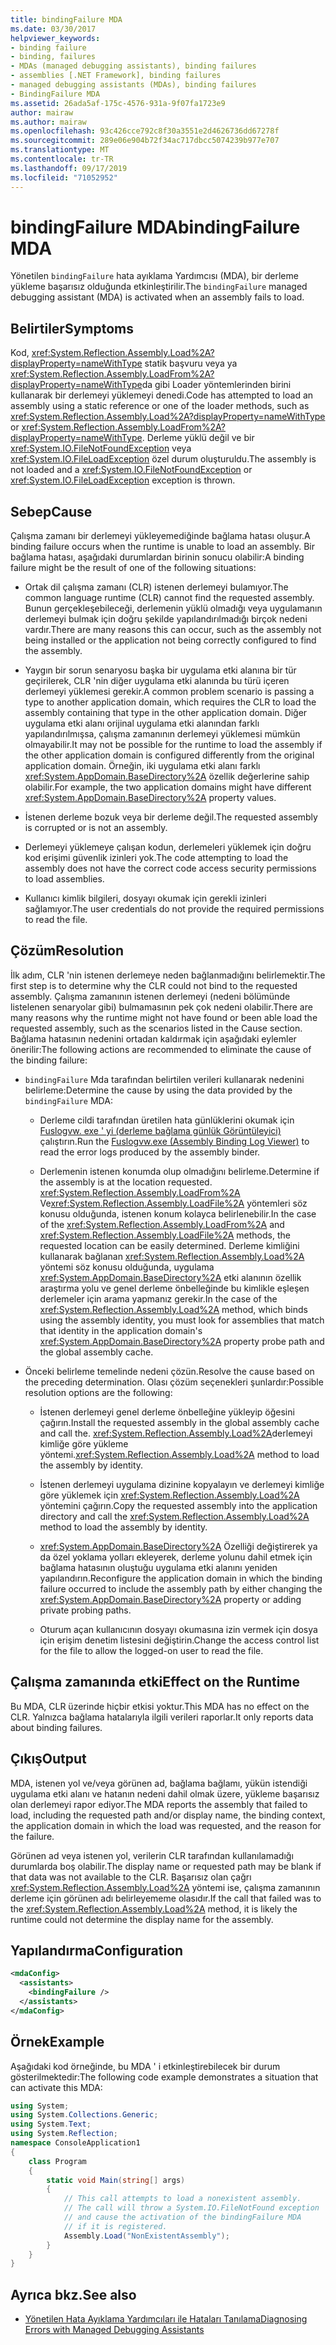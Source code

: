 ```yaml
---
title: bindingFailure MDA
ms.date: 03/30/2017
helpviewer_keywords:
- binding failure
- binding, failures
- MDAs (managed debugging assistants), binding failures
- assemblies [.NET Framework], binding failures
- managed debugging assistants (MDAs), binding failures
- BindingFailure MDA
ms.assetid: 26ada5af-175c-4576-931a-9f07fa1723e9
author: mairaw
ms.author: mairaw
ms.openlocfilehash: 93c426cce792c8f30a3551e2d4626736dd67278f
ms.sourcegitcommit: 289e06e904b72f34ac717dbcc5074239b977e707
ms.translationtype: MT
ms.contentlocale: tr-TR
ms.lasthandoff: 09/17/2019
ms.locfileid: "71052952"
---
```

# <a name="bindingfailure-mda"></a><span data-ttu-id="df472-102">bindingFailure MDA</span><span class="sxs-lookup"><span data-stu-id="df472-102">bindingFailure MDA</span></span>

<span data-ttu-id="df472-103">Yönetilen `bindingFailure` hata ayıklama Yardımcısı (MDA), bir derleme yükleme başarısız olduğunda etkinleştirilir.</span><span class="sxs-lookup"><span data-stu-id="df472-103">The `bindingFailure` managed debugging assistant (MDA) is activated when an assembly fails to load.</span></span>

## <a name="symptoms"></a><span data-ttu-id="df472-104">Belirtiler</span><span class="sxs-lookup"><span data-stu-id="df472-104">Symptoms</span></span>

<span data-ttu-id="df472-105">Kod, <xref:System.Reflection.Assembly.Load%2A?displayProperty=nameWithType> statik başvuru veya ya <xref:System.Reflection.Assembly.LoadFrom%2A?displayProperty=nameWithType>da gibi Loader yöntemlerinden birini kullanarak bir derlemeyi yüklemeyi denedi.</span><span class="sxs-lookup"><span data-stu-id="df472-105">Code has attempted to load an assembly using a static reference or one of the loader methods, such as <xref:System.Reflection.Assembly.Load%2A?displayProperty=nameWithType> or <xref:System.Reflection.Assembly.LoadFrom%2A?displayProperty=nameWithType>.</span></span> <span data-ttu-id="df472-106">Derleme yüklü değil ve bir <xref:System.IO.FileNotFoundException> veya <xref:System.IO.FileLoadException> özel durum oluşturuldu.</span><span class="sxs-lookup"><span data-stu-id="df472-106">The assembly is not loaded and a <xref:System.IO.FileNotFoundException> or <xref:System.IO.FileLoadException> exception is thrown.</span></span>

## <a name="cause"></a><span data-ttu-id="df472-107">Sebep</span><span class="sxs-lookup"><span data-stu-id="df472-107">Cause</span></span>

<span data-ttu-id="df472-108">Çalışma zamanı bir derlemeyi yükleyemediğinde bağlama hatası oluşur.</span><span class="sxs-lookup"><span data-stu-id="df472-108">A binding failure occurs when the runtime is unable to load an assembly.</span></span> <span data-ttu-id="df472-109">Bir bağlama hatası, aşağıdaki durumlardan birinin sonucu olabilir:</span><span class="sxs-lookup"><span data-stu-id="df472-109">A binding failure might be the result of one of the following situations:</span></span>

- <span data-ttu-id="df472-110">Ortak dil çalışma zamanı (CLR) istenen derlemeyi bulamıyor.</span><span class="sxs-lookup"><span data-stu-id="df472-110">The common language runtime (CLR) cannot find the requested assembly.</span></span> <span data-ttu-id="df472-111">Bunun gerçekleşebileceği, derlemenin yüklü olmadığı veya uygulamanın derlemeyi bulmak için doğru şekilde yapılandırılmadığı birçok nedeni vardır.</span><span class="sxs-lookup"><span data-stu-id="df472-111">There are many reasons this can occur, such as the assembly not being installed or the application not being correctly configured to find the assembly.</span></span>

- <span data-ttu-id="df472-112">Yaygın bir sorun senaryosu başka bir uygulama etki alanına bir tür geçirilerek, CLR 'nin diğer uygulama etki alanında bu türü içeren derlemeyi yüklemesi gerekir.</span><span class="sxs-lookup"><span data-stu-id="df472-112">A common problem scenario is passing a type to another application domain, which requires the CLR to load the assembly containing that type in the other application domain.</span></span> <span data-ttu-id="df472-113">Diğer uygulama etki alanı orijinal uygulama etki alanından farklı yapılandırılmışsa, çalışma zamanının derlemeyi yüklemesi mümkün olmayabilir.</span><span class="sxs-lookup"><span data-stu-id="df472-113">It may not be possible for the runtime to load the assembly if the other application domain is configured differently from the original application domain.</span></span> <span data-ttu-id="df472-114">Örneğin, iki uygulama etki alanı farklı <xref:System.AppDomain.BaseDirectory%2A> özellik değerlerine sahip olabilir.</span><span class="sxs-lookup"><span data-stu-id="df472-114">For example, the two application domains might have different <xref:System.AppDomain.BaseDirectory%2A> property values.</span></span>

- <span data-ttu-id="df472-115">İstenen derleme bozuk veya bir derleme değil.</span><span class="sxs-lookup"><span data-stu-id="df472-115">The requested assembly is corrupted or is not an assembly.</span></span>

- <span data-ttu-id="df472-116">Derlemeyi yüklemeye çalışan kodun, derlemeleri yüklemek için doğru kod erişimi güvenlik izinleri yok.</span><span class="sxs-lookup"><span data-stu-id="df472-116">The code attempting to load the assembly does not have the correct code access security permissions to load assemblies.</span></span>

- <span data-ttu-id="df472-117">Kullanıcı kimlik bilgileri, dosyayı okumak için gerekli izinleri sağlamıyor.</span><span class="sxs-lookup"><span data-stu-id="df472-117">The user credentials do not provide the required permissions to read the file.</span></span>

## <a name="resolution"></a><span data-ttu-id="df472-118">Çözüm</span><span class="sxs-lookup"><span data-stu-id="df472-118">Resolution</span></span>

<span data-ttu-id="df472-119">İlk adım, CLR 'nin istenen derlemeye neden bağlanmadığını belirlemektir.</span><span class="sxs-lookup"><span data-stu-id="df472-119">The first step is to determine why the CLR could not bind to the requested assembly.</span></span> <span data-ttu-id="df472-120">Çalışma zamanının istenen derlemeyi (nedeni bölümünde listelenen senaryolar gibi) bulmamasının pek çok nedeni olabilir.</span><span class="sxs-lookup"><span data-stu-id="df472-120">There are many reasons why the runtime might not have found or been able load the requested assembly, such as the scenarios listed in the Cause section.</span></span> <span data-ttu-id="df472-121">Bağlama hatasının nedenini ortadan kaldırmak için aşağıdaki eylemler önerilir:</span><span class="sxs-lookup"><span data-stu-id="df472-121">The following actions are recommended to eliminate the cause of the binding failure:</span></span>

- <span data-ttu-id="df472-122">`bindingFailure` Mda tarafından belirtilen verileri kullanarak nedenini belirleme:</span><span class="sxs-lookup"><span data-stu-id="df472-122">Determine the cause by using the data provided by the `bindingFailure` MDA:</span></span>

  - <span data-ttu-id="df472-123">Derleme cildi tarafından üretilen hata günlüklerini okumak için [Fuslogvw. exe ' yi (derleme bağlama günlük Görüntüleyici)](../tools/fuslogvw-exe-assembly-binding-log-viewer.md) çalıştırın.</span><span class="sxs-lookup"><span data-stu-id="df472-123">Run the [Fuslogvw.exe (Assembly Binding Log Viewer)](../tools/fuslogvw-exe-assembly-binding-log-viewer.md) to read the error logs produced by the assembly binder.</span></span>

  - <span data-ttu-id="df472-124">Derlemenin istenen konumda olup olmadığını belirleme.</span><span class="sxs-lookup"><span data-stu-id="df472-124">Determine if the assembly is at the location requested.</span></span> <span data-ttu-id="df472-125"><xref:System.Reflection.Assembly.LoadFrom%2A> Ve<xref:System.Reflection.Assembly.LoadFile%2A> yöntemleri söz konusu olduğunda, istenen konum kolayca belirlenebilir.</span><span class="sxs-lookup"><span data-stu-id="df472-125">In the case of the <xref:System.Reflection.Assembly.LoadFrom%2A> and <xref:System.Reflection.Assembly.LoadFile%2A> methods, the requested location can be easily determined.</span></span> <span data-ttu-id="df472-126">Derleme kimliğini kullanarak bağlanan <xref:System.Reflection.Assembly.Load%2A> yöntemi söz konusu olduğunda, uygulama <xref:System.AppDomain.BaseDirectory%2A> etki alanının özellik araştırma yolu ve genel derleme önbelleğinde bu kimlikle eşleşen derlemeler için arama yapmanız gerekir.</span><span class="sxs-lookup"><span data-stu-id="df472-126">In the case of the <xref:System.Reflection.Assembly.Load%2A> method, which binds using the assembly identity, you must look for assemblies that match that identity in the application domain's <xref:System.AppDomain.BaseDirectory%2A> property probe path and the global assembly cache.</span></span>

- <span data-ttu-id="df472-127">Önceki belirleme temelinde nedeni çözün.</span><span class="sxs-lookup"><span data-stu-id="df472-127">Resolve the cause based on the preceding determination.</span></span> <span data-ttu-id="df472-128">Olası çözüm seçenekleri şunlardır:</span><span class="sxs-lookup"><span data-stu-id="df472-128">Possible resolution options are the following:</span></span>

  - <span data-ttu-id="df472-129">İstenen derlemeyi genel derleme önbelleğine yükleyip öğesini çağırın.</span><span class="sxs-lookup"><span data-stu-id="df472-129">Install the requested assembly in the global assembly cache and call the.</span></span> <span data-ttu-id="df472-130"><xref:System.Reflection.Assembly.Load%2A>derlemeyi kimliğe göre yükleme yöntemi.</span><span class="sxs-lookup"><span data-stu-id="df472-130"><xref:System.Reflection.Assembly.Load%2A> method to load the assembly by identity.</span></span>

  - <span data-ttu-id="df472-131">İstenen derlemeyi uygulama dizinine kopyalayın ve derlemeyi kimliğe göre yüklemek için <xref:System.Reflection.Assembly.Load%2A> yöntemini çağırın.</span><span class="sxs-lookup"><span data-stu-id="df472-131">Copy the requested assembly into the application directory and call the <xref:System.Reflection.Assembly.Load%2A> method to load the assembly by identity.</span></span>

  - <span data-ttu-id="df472-132"><xref:System.AppDomain.BaseDirectory%2A> Özelliği değiştirerek ya da özel yoklama yolları ekleyerek, derleme yolunu dahil etmek için bağlama hatasının oluştuğu uygulama etki alanını yeniden yapılandırın.</span><span class="sxs-lookup"><span data-stu-id="df472-132">Reconfigure the application domain in which the binding failure occurred to include the assembly path by either changing the <xref:System.AppDomain.BaseDirectory%2A> property or adding private probing paths.</span></span>

  - <span data-ttu-id="df472-133">Oturum açan kullanıcının dosyayı okumasına izin vermek için dosya için erişim denetim listesini değiştirin.</span><span class="sxs-lookup"><span data-stu-id="df472-133">Change the access control list for the file to allow the logged-on user to read the file.</span></span>

## <a name="effect-on-the-runtime"></a><span data-ttu-id="df472-134">Çalışma zamanında etki</span><span class="sxs-lookup"><span data-stu-id="df472-134">Effect on the Runtime</span></span>

<span data-ttu-id="df472-135">Bu MDA, CLR üzerinde hiçbir etkisi yoktur.</span><span class="sxs-lookup"><span data-stu-id="df472-135">This MDA has no effect on the CLR.</span></span> <span data-ttu-id="df472-136">Yalnızca bağlama hatalarıyla ilgili verileri raporlar.</span><span class="sxs-lookup"><span data-stu-id="df472-136">It only reports data about binding failures.</span></span>

## <a name="output"></a><span data-ttu-id="df472-137">Çıkış</span><span class="sxs-lookup"><span data-stu-id="df472-137">Output</span></span>

<span data-ttu-id="df472-138">MDA, istenen yol ve/veya görünen ad, bağlama bağlamı, yükün istendiği uygulama etki alanı ve hatanın nedeni dahil olmak üzere, yükleme başarısız olan derlemeyi rapor ediyor.</span><span class="sxs-lookup"><span data-stu-id="df472-138">The MDA reports the assembly that failed to load, including the requested path and/or display name, the binding context, the application domain in which the load was requested, and the reason for the failure.</span></span>

<span data-ttu-id="df472-139">Görünen ad veya istenen yol, verilerin CLR tarafından kullanılamadığı durumlarda boş olabilir.</span><span class="sxs-lookup"><span data-stu-id="df472-139">The display name or requested path may be blank if that data was not available to the CLR.</span></span> <span data-ttu-id="df472-140">Başarısız olan çağrı <xref:System.Reflection.Assembly.Load%2A> yöntemi ise, çalışma zamanının derleme için görünen adı belirleyememe olasıdır.</span><span class="sxs-lookup"><span data-stu-id="df472-140">If the call that failed was to the <xref:System.Reflection.Assembly.Load%2A> method, it is likely the runtime could not determine the display name for the assembly.</span></span>

## <a name="configuration"></a><span data-ttu-id="df472-141">Yapılandırma</span><span class="sxs-lookup"><span data-stu-id="df472-141">Configuration</span></span>

```xml
<mdaConfig>
  <assistants>
    <bindingFailure />
  </assistants>
</mdaConfig>
```

## <a name="example"></a><span data-ttu-id="df472-142">Örnek</span><span class="sxs-lookup"><span data-stu-id="df472-142">Example</span></span>

<span data-ttu-id="df472-143">Aşağıdaki kod örneğinde, bu MDA ' i etkinleştirebilecek bir durum gösterilmektedir:</span><span class="sxs-lookup"><span data-stu-id="df472-143">The following code example demonstrates a situation that can activate this MDA:</span></span>

```csharp
using System;
using System.Collections.Generic;
using System.Text;
using System.Reflection;
namespace ConsoleApplication1
{
    class Program
    {
        static void Main(string[] args)
        {
            // This call attempts to load a nonexistent assembly.
            // The call will throw a System.IO.FileNotFound exception
            // and cause the activation of the bindingFailure MDA
            // if it is registered.
            Assembly.Load("NonExistentAssembly");
        }
    }
}
```

## <a name="see-also"></a><span data-ttu-id="df472-144">Ayrıca bkz.</span><span class="sxs-lookup"><span data-stu-id="df472-144">See also</span></span>

- [<span data-ttu-id="df472-145">Yönetilen Hata Ayıklama Yardımcıları ile Hataları Tanılama</span><span class="sxs-lookup"><span data-stu-id="df472-145">Diagnosing Errors with Managed Debugging Assistants</span></span>](diagnosing-errors-with-managed-debugging-assistants.md)
